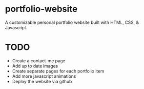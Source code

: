 # portfolio-website

A customizable personal portfolio website built with HTML, CSS, & Javascript.


# TODO

- Create a contact-me page
- Add up to date images
- Create separate pages for each portfolio item
- Add more javascript animations
- Deploy the website via github

